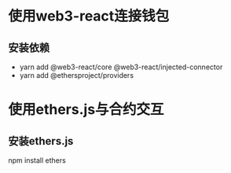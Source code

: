 # 使用web3-react连接钱包
## 安装依赖
- yarn add @web3-react/core @web3-react/injected-connector
- yarn add @ethersproject/providers

# 使用ethers.js与合约交互
## 安装ethers.js
npm install ethers